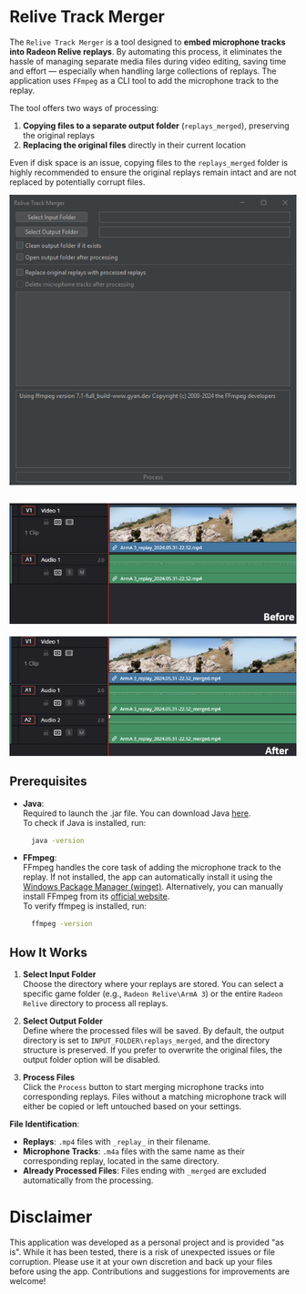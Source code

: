 # Relive Track Merger

The `Relive Track Merger` is a tool designed to **embed microphone tracks into Radeon Relive replays**.
By automating this process, it eliminates the hassle of managing separate media files during video editing,
saving time and effort — especially when handling large collections of replays.
The application uses `FFmpeg` as a CLI tool to add the microphone track to the replay.

The tool offers two ways of processing: 

1. **Copying files to a separate output folder** (`replays_merged`), preserving the original replays
2. **Replacing the original files** directly in their current location

Even if disk space is an issue, copying files to the `replays_merged` folder is highly recommended to
ensure the original replays remain intact and are not replaced by potentially corrupt files.


![](docs/img1.png)

![](docs/img2.png)
-
![](docs/img3.png)

## Prerequisites

- **Java**:  
  Required to launch the .jar file. You can download Java [here](https://www.java.com/download/ie_manual.jsp). <br>
  To check if Java is installed, run:
    ```bash
      java -version
    ```

- **FFmpeg**:  
  FFmpeg handles the core task of adding the microphone track to the replay. If not installed, the app can automatically install it using
  the [Windows Package Manager (winget)](https://learn.microsoft.com/en-us/windows/package-manager/winget).
  Alternatively, you can manually install FFmpeg from its [official website](https://ffmpeg.org/download.html). <br>
  To verify ffmpeg is installed, run:
    ```bash
      ffmpeg -version
    ```
## How It Works

1. **Select Input Folder** <br>
   Choose the directory where your replays are stored. You can select a specific game folder (e.g.,
   `Radeon Relive\ArmA 3`) or the entire `Radeon Relive` directory to process all replays.

2. **Select Output Folder** <br>
   Define where the processed files will be saved. By default, the output directory is set to
   `INPUT_FOLDER\replays_merged`, and the directory structure is preserved.
   If you prefer to overwrite the original files, the output folder option will be disabled.
3. **Process Files** <br>
   Click the `Process` button to start merging microphone tracks into corresponding replays. Files without a matching
   microphone track will either be copied or left untouched based on your settings.

**File Identification**:

- **Replays**: `.mp4` files with `_replay_` in their filename.
- **Microphone Tracks**: `.m4a` files with the same name as their corresponding replay, located in the same directory.
- **Already Processed Files**: Files ending with `_merged` are excluded automatically from the processing.

# Disclaimer

This application was developed as a personal project and is provided "as is".
While it has been tested, there is a risk of unexpected issues or file corruption.
Please use it at your own discretion and back up your files before using the app.
Contributions and suggestions for improvements are welcome!